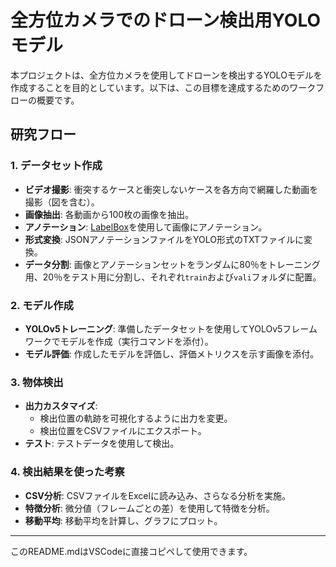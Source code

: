 # 全方位カメラでのドローン検出用YOLOモデル

本プロジェクトは、全方位カメラを使用してドローンを検出するYOLOモデルを作成することを目的としています。以下は、この目標を達成するためのワークフローの概要です。

## 研究フロー

### 1. データセット作成
- **ビデオ撮影**: 衝突するケースと衝突しないケースを各方向で網羅した動画を撮影（図を含む）。
- **画像抽出**: 各動画から100枚の画像を抽出。
- **アノテーション**: [LabelBox](https://www.labelbox.com)を使用して画像にアノテーション。
- **形式変換**: JSONアノテーションファイルをYOLO形式のTXTファイルに変換。
- **データ分割**: 画像とアノテーションセットをランダムに80％をトレーニング用、20％をテスト用に分割し、それぞれ`train`および`vali`フォルダに配置。

### 2. モデル作成
- **YOLOv5トレーニング**: 準備したデータセットを使用してYOLOv5フレームワークでモデルを作成（実行コマンドを添付）。
- **モデル評価**: 作成したモデルを評価し、評価メトリクスを示す画像を添付。

### 3. 物体検出
- **出力カスタマイズ**:
  - 検出位置の軌跡を可視化するように出力を変更。
  - 検出位置をCSVファイルにエクスポート。
- **テスト**: テストデータを使用して検出。

### 4. 検出結果を使った考察
- **CSV分析**: CSVファイルをExcelに読み込み、さらなる分析を実施。
- **特徴分析**: 微分値（フレームごとの差）を使用して特徴を分析。
- **移動平均**: 移動平均を計算し、グラフにプロット。

---

このREADME.mdはVSCodeに直接コピペして使用できます。

